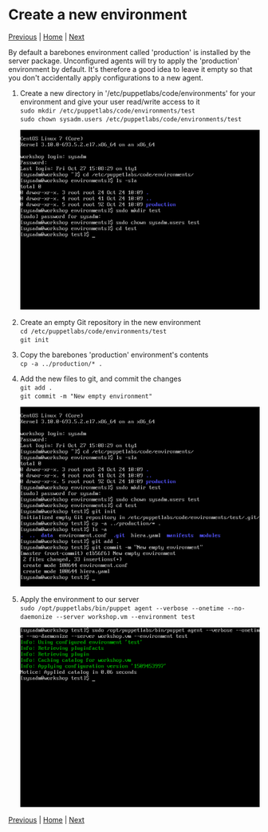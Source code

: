 # Create a new environment

[Previous](install-puppet-db-termini.md) \| [Home](index.md) \| [Next](create-hierarchy.md)

By default a barebones environment called 'production' is installed by the server package. Unconfigured agents will try to apply the 'production' environment by default. It's therefore a good idea to leave it empty so that you don't accidentally apply configurations to a new agent.

1. Create a new directory in '/etc/puppetlabs/code/environments' for your environment and give your user read/write access to it  
   `sudo mkdir /etc/puppetlabs/code/environments/test`  
   `sudo chown sysadm.users /etc/puppetlabs/code/environments/test`

   ![](images/create-environment-1.png)
1. Create an empty Git repository in the new environment  
   `cd /etc/puppetlabs/code/environments/test`  
   `git init`
1. Copy the barebones 'production' environment's contents  
   `cp -a ../production/* .`
1. Add the new files to git, and commit the changes  
   `git add .`  
   `git commit -m "New empty environment"`

   ![](images/create-environment-2.png)
2. Apply the environment to our server  
   `sudo /opt/puppetlabs/bin/puppet agent --verbose --onetime --no-daemonize --server workshop.vm --environment test`

   ![](images/create-environment-3.png)


[Previous](install-puppet-db-termini.md) \| [Home](index.md) \| [Next](create-hierarchy.md)
